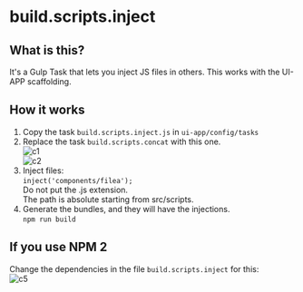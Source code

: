 # build.scripts.inject

## What is this?
It's a Gulp Task that lets you inject JS files in others.
This works with the UI-APP scaffolding.

## How it works
1) Copy the task `build.scripts.inject.js` in `ui-app/config/tasks`  
2) Replace the task `build.scripts.concat` with this one.  
![c1](https://cloud.githubusercontent.com/assets/16105726/23305771/19a76dce-fa7f-11e6-8881-ea7c0ae9d287.png)  
![c2](https://cloud.githubusercontent.com/assets/16105726/23305788/327288e8-fa7f-11e6-9cab-155a60e55a1c.png)  
3) Inject files:  
`inject('components/filea');`  
Do not put the .js extension.  
The path is absolute starting from src/scripts.  
4) Generate the bundles, and they will have the injections.  
`npm run build`  

## If you use NPM 2  
Change the dependencies in the file `build.scripts.inject` for this:  
![c5](https://cloud.githubusercontent.com/assets/16105726/23305933/ce237414-fa7f-11e6-9206-99a9eae31ec0.png)  
